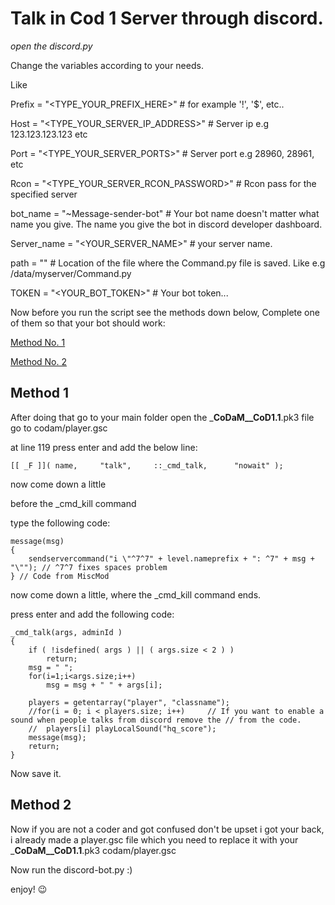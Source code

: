 # Talk in Cod 1 Server through discord.


*open the discord.py*

Change the variables according to your needs.

Like

Prefix = "<TYPE_YOUR_PREFIX_HERE>" # for example '!', '$', etc..

Host = "<TYPE_YOUR_SERVER_IP_ADDRESS>" # Server ip e.g 123.123.123.123 etc

Port = "<TYPE_YOUR_SERVER_PORTS>" # Server port e.g 28960, 28961, etc

Rcon = "<TYPE_YOUR_SERVER_RCON_PASSWORD>" # Rcon pass for the specified server

bot_name = "~Message-sender-bot" # Your bot name doesn't matter what name you give. The name you give the bot in discord developer dashboard.

Server_name = "<YOUR_SERVER_NAME>" # your server name.

path = "" # Location of the file where the Command.py file is saved. Like e.g /data/myserver/Command.py

TOKEN = "<YOUR_BOT_TOKEN>" # Your bot token...

Now before you run the script see the methods down below, Complete one of them so that your bot should work:

[Method No. 1](https://github.com/ainuddin15/Cod-1-Projects/blob/main/README.md#method-1)

[Method No. 2](https://github.com/ainuddin15/Cod-1-Projects/blob/main/README.md#method-2)

  
## Method 1
  
After doing that go to your main folder open the ___CoDaM__CoD1.1__.pk3 file go to codam/player.gsc
  
at line 119 press enter and add the below line:

  `[[ _F ]]( name,     "talk",     ::_cmd_talk,      "nowait" );`
  
now come down a little

before the _cmd_kill command

type the following code:

```
message(msg)
{
	sendservercommand("i \"^7^7" + level.nameprefix + ": ^7" + msg + "\""); // ^7^7 fixes spaces problem
} // Code from MiscMod
```

now come down a little, where the _cmd_kill command ends.

press enter and add the following code:

```
_cmd_talk(args, adminId )
{
	if ( !isdefined( args ) || ( args.size < 2 ) )
		return;		
	msg = " ";
	for(i=1;i<args.size;i++)
		msg = msg + " " + args[i];
	
	players = getentarray("player", "classname");
	//for(i = 0; i < players.size; i++)		// If you want to enable a sound when people talks from discord remove the // from the code.	
	//	players[i] playLocalSound("hq_score");	
	message(msg);
	return;
}
```
Now save it.

## Method 2

Now if you are not a coder and got confused don't be upset i got your back, i already made a player.gsc file which you need to replace it with  your ___CoDaM__CoD1.1__.pk3 codam/player.gsc





Now run the discord-bot.py :)

enjoy! 😉
